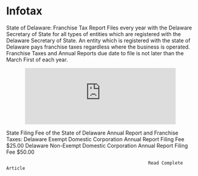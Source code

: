 # Infotax
State of Delaware:  Franchise Tax Report Files every year with the Delaware Secretary of State for all types of entities which are registered with the Delaware Secretary of State. An entity which is registered with the state of Delaware pays franchise taxes regardless where the business is operated. Franchise Taxes and Annual Reports due date to file is not later than the March First of each year.

<div style="text-align:center;">
<iframe src="https://www.dueclix.com/iframs.php?layout=1&ID=18000042" style="min-width:80%; border: 0">
<p>Your browser does not support iframes.</p>
</iframe>
</div>

State Filing Fee of the State of Delaware Annual Report and Franchise Taxes:
Delaware Exempt Domestic Corporation Annual Report Filing Fee $25.00
Delaware Non-Exempt Domestic Corporation Annual Report Filing Fee $50.00

                                                         Read Complete Article
